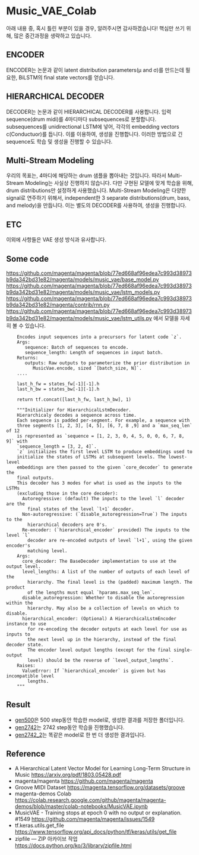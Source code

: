 # Music_VAE_Colab
아래 내용 중, 혹시 틀린 부분이 있을 경우, 알려주시면 감사하겠습니다! 핵심만 쓰기 위해, 많은 중간과정을 생략하고 있습니다.

## ENCODER
ENCODER는 논문과 같이 latent distribution parameters(μ and σ)를 만드는데 필요한, BiLSTM의 final state vectors를 얻습니다.

## HIERARCHICAL DECODER
DECODER는 논문과 같이 HIERARCHICAL DECODER를 사용합니다. 입력 sequence(drum midi)를 4마디마다 subsequences로 분할합니다. subsequences를 unidirectional LSTM에 넣어, 각각의 embedding vectors c(Conductuor)를 듭니다. 이를 이용하여, 생성을 진행합니다. 이러한 방법으로 긴 sequence도 학습 및 생성을 진행할 수 있습니다.

## Multi-Stream Modeling
우리의 목표는, 4마디에 해당하는 drum 샘플을 뽑아내는 것입니다. 따라서 Multi-Stream Modeling는 사실상 진행하지 않습니다. 다만 구현된 모델에 맞게 학습을 위해, drum distributions만 설정하게 사용했습니다. Multi-Stream Modeling은 다양한 signal로 연주하기 위해서, independent한 3 separate distributions(drum, bass, and melody)을 만듭니다. 이는 별도의 DECODER를 사용하여, 생성을 진행합니다.

## ETC
이외에 사항들은 VAE 생성 방식과 유사합니다.

## Some code
https://github.com/magenta/magenta/blob/77ed668af96edea7c993d38973b9da342bd31e82/magenta/models/music_vae/base_model.py
https://github.com/magenta/magenta/blob/77ed668af96edea7c993d38973b9da342bd31e82/magenta/models/music_vae/lstm_models.py
https://github.com/magenta/magenta/blob/77ed668af96edea7c993d38973b9da342bd31e82/magenta/contrib/rnn.py
https://github.com/magenta/magenta/blob/77ed668af96edea7c993d38973b9da342bd31e82/magenta/models/music_vae/lstm_utils.py
에서 모델을 자세히 볼 수 있습니다. 
```
    Encodes input sequences into a precursors for latent code `z`.
    Args:
       sequence: Batch of sequences to encode.
       sequence_length: Length of sequences in input batch.
    Returns:
       outputs: Raw outputs to parameterize the prior distribution in
          MusicVae.encode, sized `[batch_size, N]`.
    ....
    
    last_h_fw = states_fw[-1][-1].h
    last_h_bw = states_bw[-1][-1].h

    return tf.concat([last_h_fw, last_h_bw], 1)
```

```
    """Initializer for HierarchicalLstmDecoder.
    Hierarchicaly decodes a sequence across time.
    Each sequence is padded per-segment. For example, a sequence with
    three segments [1, 2, 3], [4, 5], [6, 7, 8 ,9] and a `max_seq_len` of 12
    is represented as `sequence = [1, 2, 3, 0, 4, 5, 0, 0, 6, 7, 8, 9]` with
    `sequence_length = [3, 2, 4]`.
    `z` initializes the first level LSTM to produce embeddings used to
    initialize the states of LSTMs at subsequent levels. The lowest-level
    embeddings are then passed to the given `core_decoder` to generate the
    final outputs.
    This decoder has 3 modes for what is used as the inputs to the LSTMs
    (excluding those in the core decoder):
      Autoregressive: (default) The inputs to the level `l` decoder are the
        final states of the level `l+1` decoder.
      Non-autoregressive: (`disable_autoregression=True`) The inputs to the
        hierarchical decoders are 0's.
      Re-encoder: (`hierarchical_encoder` provided) The inputs to the level `l`
        decoder are re-encoded outputs of level `l+1`, using the given encoder's
        matching level.
    Args:
      core_decoder: The BaseDecoder implementation to use at the output level.
      level_lengths: A list of the number of outputs of each level of the
        hierarchy. The final level is the (padded) maximum length. The product
        of the lengths must equal `hparams.max_seq_len`.
      disable_autoregression: Whether to disable the autoregression within the
        hierarchy. May also be a collection of levels on which to disable.
      hierarchical_encoder: (Optional) A HierarchicalLstmEncoder instance to use
        for re-encoding the decoder outputs at each level for use as inputs to
        the next level up in the hierarchy, instead of the final decoder state.
        The encoder level output lengths (except for the final single-output
        level) should be the reverse of `level_output_lengths`.
    Raises:
      ValueError: If `hierarchical_encoder` is given but has incompatible level
        lengths.
    """
```

## Result
- [gen500](https://github.com/gyunggyung/Music_VAE_Colab/tree/main/gen500)은 500 step동안 학습한 model로, 생성한 결과를 저장한 폴더입니다. 
- [gen2742](https://github.com/gyunggyung/Music_VAE_Colab/tree/main/gen2742)는 2742 step동안 학습을 진행했습니다. 
- [gen2742_2](https://github.com/gyunggyung/Music_VAE_Colab/tree/main/gen2742)는 똑같은 model로 한 번 더 생성한 결과입니다.

## Reference
- A Hierarchical Latent Vector Model for Learning Long-Term Structure in Music https://arxiv.org/pdf/1803.05428.pdf
- magenta/magenta https://github.com/magenta/magenta
- Groove MIDI Dataset https://magenta.tensorflow.org/datasets/groove
- magenta-demos Colab https://colab.research.google.com/github/magenta/magenta-demos/blob/master/colab-notebooks/MusicVAE.ipynb
- MusicVAE - Training stops at epoch 0 with no output or explanation. #1549  https://github.com/magenta/magenta/issues/1549
- tf.keras.utils.get_file https://www.tensorflow.org/api_docs/python/tf/keras/utils/get_file
- zipfile — ZIP 아카이브 작업 https://docs.python.org/ko/3/library/zipfile.html
